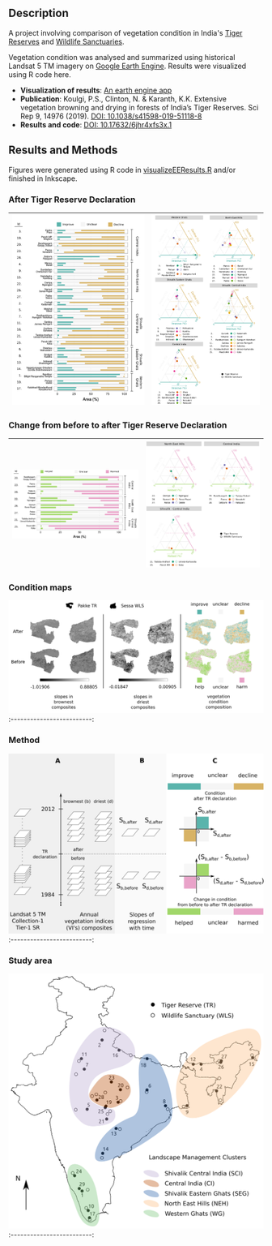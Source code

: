 ## Description
A project involving comparison of vegetation condition in India's [Tiger Reserves](http://wiienvis.nic.in/Database/trd_8222.aspx) and [Wildlife Sanctuaries](http://wiienvis.nic.in/Database/wls_8230.aspx).

Vegetation condition was analysed and summarized using historical Landsat 5 TM imagery on [Google Earth Engine](https://earthengine.google.com/). Results were visualized using R code here.

* **Visualization of results**: [An earth engine app](https://pradeepkoulgi.users.earthengine.app/view/india-tr-condition)
* **Publication**: Koulgi, P.S., Clinton, N. & Karanth, K.K. Extensive vegetation browning and drying in forests of India’s Tiger Reserves. Sci Rep 9, 14976 (2019). [DOI: 10.1038/s41598-019-51118-8](https://doi.org/10.1038/s41598-019-51118-8)
* **Results and code**: [DOI: 10.17632/6jhr4xfs3x.1](https://dx.doi.org/10.17632/6jhr4xfs3x.1)

## Results and Methods
Figures were generated using R code in [visualizeEEResults.R](https://github.com/pskoulgi/parksEvalEEInterpret/blob/master/visualizeEEResults.R) and/or finished in Inkscape.

### After Tiger Reserve Declaration
![](afterDecl.png)         |  ![](afterDecl_supplinfo.png)
:-------------------------:|:-------------------------:

### Change from before to after Tiger Reserve Declaration
![](befToAftDecl.png)      |  ![](befToAftDecl_supplinfo.png)
:-------------------------:|:-------------------------:

### Condition maps
![](condRasterOps.png)
:-------------------------:

### Method
![](method.png)
:-------------------------:

### Study area
![](studySitesMap.png)
:-------------------------:
